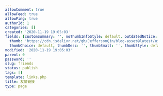 ```yaml
---
allowComment: true
allowFeed: true
allowPing: true
authorId: 1
categories: []
created: '2020-11-19 19:05:03'
fields: {customSummary: '', noThumbInfoStyle: default, outdatedNotice: 'no', reprint: standard,
  thumb: 'https://cdn.jsdelivr.net/gh/JeffersonQin/blog-asset@latest/usr/uploads/2020/11/65.png',
  thumbChoice: default, thumbDesc: '', thumbSmall: '', thumbStyle: default}
modified: '2020-11-19 19:05:03'
parent: 0
password: ''
slug: friends
status: publish
tags: []
template: links.php
title: 友情链接
type: page
---
```


